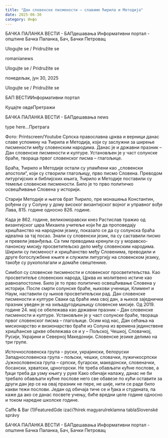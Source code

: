 ```yaml
---
title: "Дан словенске писмености – славимо Ћирила и Методија"
date: 2025-06-30
category: Инфо
---
```


БАЧКА ПАЛАНКА ВЕСТИ - БАПдешавања Информативни портал - општине Бачка Паланка, Бач, Бачки Петровац

Ulogujte se / Pridružite se

romanianews

Ulogujte se / Pridružite se

понедељак, јун 30, 2025

Ulogujte se / Pridružite se

БАП ВЕСТИИнформативни портал

Куцајте овдеПретражи

БАЧКА ПАЛАНКА ВЕСТИ - БАПдешавања news

type here...Претрага

Фото: Printscreen/Youtube
            Српска православна црква и верници данас славе успомену на Ћирила и Методија, који су заслужни за ширење писмености међу словенским народима. Данас је и државни празник – Дан словенске писмености и културе. Установљен је у част солунске браће, твораца првог словенског писма – глагољице.

Браћа, Ћирило и Методије остали су упамћени као „словенски апостоли“, који су створили глагољицу, прво писмо Словена.
Преводом литургијских и библијских књига, Ћирило и Методије поставили су темеље словенске писмености. Било је то прво политичко освешћивање Словена у историји.


Старији Методије и његов брат Ћирило, пре монашења Константин, рођени су у Солуну у дому високог византијског војног и управног вође Лава, 815. године односно 826. године.


Када је 862. године, великоморавски кнез Растислав тражио од византијског цара Михаила учитеље који ће да проповедају хришћанство на народном језику, показало се да су солунска браћа идеална за тај посао. Знали су словенски језик, па су саставили писмо и превели јеванђеља.
Са тим преводима кренули су у моравско-панонску мисију просветитељско дело међу словенским народима. Ширили су писменост и хришћанство међу Словенима, преводили и друге богослужбене књиге и служили литургију на словенском језику, такође су рукополагали и домаће свештенике.


Симбол су словенске писмености и словенског просветитељства. Као просветитеље словенских народа, Црква их молитвено истиче као равноапостолне. Било је то прво политичко освешћивање Словена у историји. После смрти солунске браће, њихови ученици, Климент и Наум, наставили су њихов просветитељски рад.
Дан словенске писмености и културе
Сваки од браће има свој дан, а њихов заједнички празник уведен је на хиљадугодишњицу словенске мисије.
Од 2019. године 24. мај се обележава као државни празник – Дан словенске писмености и културе. Установљен је у част солунске браће, твораца првог словенског писма – глагољице.
Осим код нас, Дан сећања на мисионарство и визионарство браће из Солуна из времена јединствене хришћанске цркве обележава се и у – Пољској, Чешкој, Словачкој, Русији, Украјини и Северној Македонији.
Словенске језике делимо на три групе.


Источнословенска група – руски, украјински, белоруски
Западнословенска група – пољски, чешки, словачки, лужичкосрпски
Јужнословенска група – српски, бугарски, македонски, словеначки, босански, хрватски, црногорски.
Не треба обављати кућне послове, а ђаци треба да узму књигу у руке
Како обичаји налажу, данас не би требало обављати кућне послове него све обавезе по кући оставити за други дан јер се на овај празник не пере, не шије, нити се раде било какви тежи послови.
Један од обичаја тиче се и ђака и студената, па каже да ако се данас посвете учењу, биће вредни целе године односно и током наредне школске године.

Caffe & Bar (1)FeaturedGde izaći?hírek magyarulreklamna tablaSlovenské správy

БАЧКА ПАЛАНКА ВЕСТИ - БАПдешавања Информативни портал - општине Бачка Паланка, Бач, Бачки Петровац

